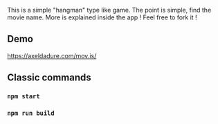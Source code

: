 This is a simple "hangman" type like game. The point is simple, find the movie name. More is explained inside the app !
Feel free to fork it !

## Demo

https://axeldadure.com/mov.is/

## Classic commands

### `npm start`
### `npm run build`